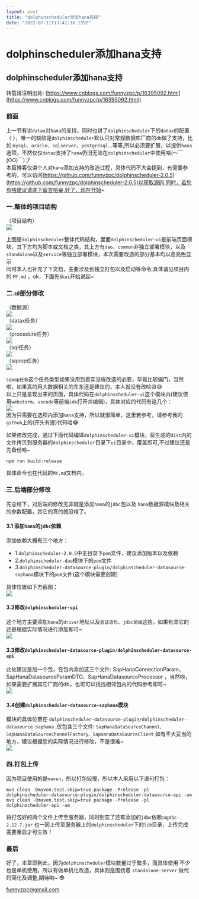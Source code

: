 ```yaml
---
layout: post
title: "dolphinscheduler添加hana支持"
date: "2022-07-11T13:41:16.159Z"
---
```

dolphinscheduler添加hana支持
========================

dolphinscheduler添加hana支持
------------------------

转载请注明出处: [https://www.cnblogs.com/funnyzpc/p/16395092.html](https://www.cnblogs.com/funnyzpc/p/16395092.html)

### 前面

上一节有讲`datax`对`hana`的支持，同时也讲了`dolphinscheduler`下的`datax`的配置（ [](https://www.cnblogs.com/funnyzpc/p/16395104.html)），唯一的缺陷是`dolphinscheduler`默认只对常规数据库厂商的`db`做了支持，比如:`mysql`、`oracle`、`sqlserver`、`postgresql`...等等,所以必须要扩展，以提供`hana`选项，不然仅仅`datax`支持了`hana`仍旧无法在`dolphinscheduler`中使用哈(～￣(OO)￣)ブ  
本篇博客仅讲个人对`hana`添加支持的改造过程，具体代码不大会提到，有需要参考的，可以访问[https://github.com/funnyzpc/dolphinscheduler-2.0.5](https://github.com/funnyzpc/dolphinscheduler-2.0.5)以获取源码,同时，若您有啥建议请底下留言哈😁,好了，现在开始~

### 一.整体的项目结构

（项目结构）  
![](https://img2022.cnblogs.com/blog/1161789/202207/1161789-20220711141803720-368216068.png)

上图是`dolphinscheduler`整体代码结构，里面`dolphinscheduler-ui`是前端页面模块，其下方均为脚本或文档之类，其上方有`dao`、`common`非独立部署模块，以及`standalone`以及`service`等独立部署模块，本次需要改造的部分基本均以高亮色显示  
同时本人也补充了下文档，主要涉及到独立打包以及启动等命令,具体请见项目内的 `MY.md` ，ok，下面先从`ui`开始说起~

### 二.ui部分修改

（数据源）  
![](https://img2022.cnblogs.com/blog/1161789/202207/1161789-20220711142648403-73996225.png)  
（datax任务）  
![](https://img2022.cnblogs.com/blog/1161789/202207/1161789-20220711142655018-1108882929.png)  
（procedure任务）  
![](https://img2022.cnblogs.com/blog/1161789/202207/1161789-20220711142700068-519101721.png)  
（sql任务）  
![](https://img2022.cnblogs.com/blog/1161789/202207/1161789-20220711142704956-1083142944.png)  
（sqoop任务）  
![](https://img2022.cnblogs.com/blog/1161789/202207/1161789-20220711142711475-299603742.png)

`sqoop任务`这个任务类型如果没用到着实没得改造的必要，毕竟比较偏门，当然啦，如果真的用大数据相关的东东还是建议的，本人就没有改哈😅😅  
以上只是呈现出来的页面，具体代码在`dolphinscheduler-ui`这个模块内(建议使用`webstorm`、`vscode`等前端`ide`打开并编辑)，具体对应的代码有这几个：  
![](https://img2022.cnblogs.com/blog/1161789/202207/1161789-20220711143337359-1609163308.png)  
因为只需要在选项内添加`hana`支持，所以就很简单，这里若参考，请参考我的`github`上的(开头有提)代码哈😂

如果修改完成，通过下面代码编译`dolphinscheduler-ui`模块，将生成的`dist`内的文件拷贝到服务器的`dolphinscheduler`目录下`ui`目录中，覆盖即可,不过建议还是先备份哈~

    npm run build:release
    

具体命令也在代码的`MY.md`文档内。

### 三.后端部分修改

先总结下，对后端的修改无非就是添加`hana`的`jdbc`包以及 `hana`数据源模块及相关的参数配置，其它的真的就没啥了。

#### 3.1 添加`hana`的`jdbc`依赖

添加依赖大概有三个地方：

*   1.`dolphinscheduler-2.0.5`中主目录下`pom`文件，建议添加版本以及依赖
*   2.`dolphinscheduler-dao`模块下的`pom`文件
*   3.`dolphinscheduler-datasource-plugin/dolphinscheduler-datasource-saphana`模块下的`pom`文件(这个模块需要创建)

具体位置如下方截图：  
![](https://img2022.cnblogs.com/blog/1161789/202207/1161789-20220711145015342-1522518135.png)

#### 3.2修改`dolphinscheduler-spi`

这个地方主要添加`hana`的`driver`地址以及`验证语句`、`jdbc前缀`这些，如果有其它的还是根据实际情况进行添加即可~  
![](https://img2022.cnblogs.com/blog/1161789/202207/1161789-20220711145318575-1245546690.png)

#### 3.3修改`dolphinscheduler-datasource-plugin/dolphinscheduler-datasource-api`

此处建议是加一个包，在包内添加这三个文件: SapHanaConnectionParam、SapHanaDatasourceParamDTO、SapHanaDatasourceProcessor ，当然啦，如果需要扩展其它厂商的db，也可可以找找相邻包内的代码参考即可~  
![](https://img2022.cnblogs.com/blog/1161789/202207/1161789-20220711145609318-256011161.png)

#### 3.4创建`dolphinscheduler-datasource-saphana`模块

模块的具体位置在 `dolphinscheduler-datasource-plugin/dolphinscheduler-datasource-saphana` ,仅包含三个文件: `SapHanaDataSourceChannel、SapHanaDataSourceChannelFactory、SapHanaDataSourceClient` 如有不大妥当的地方，建议根据您的实际情况进行修改，不是很难~  
![](https://img2022.cnblogs.com/blog/1161789/202207/1161789-20220711145922087-1365324571.png)

### 四.打包上传

因为项目使用的是`maven`，所以打包较慢，所以本人采用以下语句打包：

    mvn clean -Dmaven.test.skip=true package -Prelease -pl dolphinscheduler-datasource-plugin/dolphinscheduler-datasource-api -am
    mvn clean -Dmaven.test.skip=true package -Prelease -pl dolphinscheduler-api -am
    

将打包好的两个文件上传至服务器，同时别忘了还有添加的`jdbc`依赖:`ngdbc-2.12.7.jar` 也一同上传至服务器上的`dolphinscheduler`下的`lib`目录，上传完成需要重启才可生效！

### 最后

好了，本章即到此，因为`dolphinscheduler`模块数量过于繁多，而具体使用 不少也是单机使用，所以有做单机化改造，具体则是围绕着 `standalone-server` 做代码简化及调整,期待哟~ 😎

funnyzpc@gmail.com
